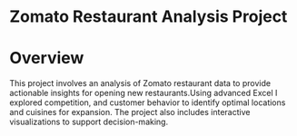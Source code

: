 # Zomato Restaurant Analysis Project
# Overview
This project involves an analysis of Zomato restaurant data to provide actionable insights for opening new restaurants.Using advanced Excel I explored competition, and customer behavior to identify optimal locations and cuisines for expansion. The project also includes interactive visualizations to support decision-making.
